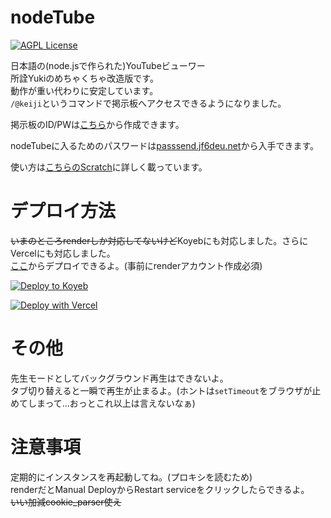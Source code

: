 # nodeTube

[![AGPL License](http://img.shields.io/badge/license-AGPL-blue.svg?style=flat)](LICENSE)

日本語の(node.jsで作られた)YouTubeビューワー\
所詮Yukiのめちゃくちゃ改造版です。\
動作が重い代わりに安定しています。\
`/@keiji`というコマンドで掲示板へアクセスできるようになりました。

掲示板のID/PWは[こちら](https://forms.gle/pdjX5HhZNx2ZQqpU6)から作成できます。

nodeTubeに入るためのパスワードは[passsend.jf6deu.net](https://passsend.jf6deu.net/)から入手できます。

使い方は[こちらのScratch](https://scratch.mit.edu/projects/1081970754)に詳しく載っています。

# デプロイ方法

~~いまのところrenderしか対応してないけど~~Koyebにも対応しました。さらにVercelにも対応しました。\
[ここ](http://render.com/deploy?repo=https://github.com/JF6DEU/nodeTube/)からデプロイできるよ。(事前にrenderアカウント作成必須)

[![Deploy to Koyeb](https://www.koyeb.com/static/images/deploy/button.svg)](https://app.koyeb.com/deploy?name=nodetube&repository=JF6DEU%2FnodeTube&branch=main&builder=dockerfile&instance_type=free&regions=was&ports=4338%3Bhttp%3B%2F&hc_protocol%5B4338%5D=tcp&hc_grace_period%5B4338%5D=5&hc_interval%5B4338%5D=30&hc_restart_limit%5B4338%5D=3&hc_timeout%5B4338%5D=5&hc_path%5B4338%5D=%2F&hc_method%5B4338%5D=get)

[![Deploy with Vercel](https://vercel.com/button)](https://vercel.com/new/clone?repository-url=https%3A%2F%2Fgithub.com%2Fjf6deu%2FnodeTube.git)

# その他

先生モードとしてバックグラウンド再生はできないよ。\
タブ切り替えると一瞬で再生が止まるよ。(ホントは`setTimeout`をブラウザが止めてしまって...おっとこれ以上は言えないなぁ)

# 注意事項

定期的にインスタンスを再起動してね。(プロキシを読むため)\
renderだとManual DeployからRestart serviceをクリックしたらできるよ。\
~~いい加減cookie_parser使え~~
